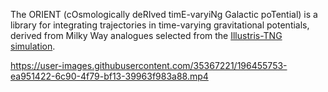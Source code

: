 The ORIENT (cOsmologically deRIved timE-varyiNg Galactic poTential) is a library for integrating trajectories in time-varying gravitational potentials, derived from Milky Way analogues selected from the [Illustris-TNG simulation](https://www.tng-project.org).





https://user-images.githubusercontent.com/35367221/196455753-ea951422-6c90-4f79-bf13-39963f983a88.mp4

